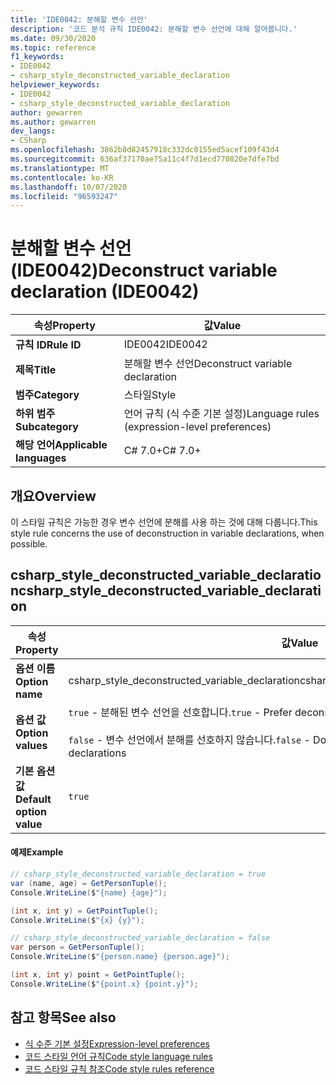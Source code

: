 ```yaml
---
title: 'IDE0042: 분해할 변수 선언'
description: '코드 분석 규칙 IDE0042: 분해할 변수 선언에 대해 알아봅니다.'
ms.date: 09/30/2020
ms.topic: reference
f1_keywords:
- IDE0042
- csharp_style_deconstructed_variable_declaration
helpviewer_keywords:
- IDE0042
- csharp_style_deconstructed_variable_declaration
author: gewarren
ms.author: gewarren
dev_langs:
- CSharp
ms.openlocfilehash: 3862b8d82457918c332dc0155ed5acef109f43d4
ms.sourcegitcommit: 636af37170ae75a11c4f7d1ecd770820e7dfe7bd
ms.translationtype: MT
ms.contentlocale: ko-KR
ms.lasthandoff: 10/07/2020
ms.locfileid: "96593247"
---
```

# <a name="deconstruct-variable-declaration-ide0042"></a><span data-ttu-id="a3130-103">분해할 변수 선언 (IDE0042)</span><span class="sxs-lookup"><span data-stu-id="a3130-103">Deconstruct variable declaration (IDE0042)</span></span>

|<span data-ttu-id="a3130-104">속성</span><span class="sxs-lookup"><span data-stu-id="a3130-104">Property</span></span>|<span data-ttu-id="a3130-105">값</span><span class="sxs-lookup"><span data-stu-id="a3130-105">Value</span></span>|
|-|-|
| <span data-ttu-id="a3130-106">**규칙 ID**</span><span class="sxs-lookup"><span data-stu-id="a3130-106">**Rule ID**</span></span> | <span data-ttu-id="a3130-107">IDE0042</span><span class="sxs-lookup"><span data-stu-id="a3130-107">IDE0042</span></span> |
| <span data-ttu-id="a3130-108">**제목**</span><span class="sxs-lookup"><span data-stu-id="a3130-108">**Title**</span></span> | <span data-ttu-id="a3130-109">분해할 변수 선언</span><span class="sxs-lookup"><span data-stu-id="a3130-109">Deconstruct variable declaration</span></span> |
| <span data-ttu-id="a3130-110">**범주**</span><span class="sxs-lookup"><span data-stu-id="a3130-110">**Category**</span></span> | <span data-ttu-id="a3130-111">스타일</span><span class="sxs-lookup"><span data-stu-id="a3130-111">Style</span></span> |
| <span data-ttu-id="a3130-112">**하위 범주**</span><span class="sxs-lookup"><span data-stu-id="a3130-112">**Subcategory**</span></span> | <span data-ttu-id="a3130-113">언어 규칙 (식 수준 기본 설정)</span><span class="sxs-lookup"><span data-stu-id="a3130-113">Language rules (expression-level preferences)</span></span> |
| <span data-ttu-id="a3130-114">**해당 언어**</span><span class="sxs-lookup"><span data-stu-id="a3130-114">**Applicable languages**</span></span> | <span data-ttu-id="a3130-115">C# 7.0+</span><span class="sxs-lookup"><span data-stu-id="a3130-115">C# 7.0+</span></span> |

## <a name="overview"></a><span data-ttu-id="a3130-116">개요</span><span class="sxs-lookup"><span data-stu-id="a3130-116">Overview</span></span>

<span data-ttu-id="a3130-117">이 스타일 규칙은 가능한 경우 변수 선언에 분해를 사용 하는 것에 대해 다룹니다.</span><span class="sxs-lookup"><span data-stu-id="a3130-117">This style rule concerns the use of deconstruction in variable declarations, when possible.</span></span>

## <a name="csharp_style_deconstructed_variable_declaration"></a><span data-ttu-id="a3130-118">csharp_style_deconstructed_variable_declaration</span><span class="sxs-lookup"><span data-stu-id="a3130-118">csharp_style_deconstructed_variable_declaration</span></span>

|<span data-ttu-id="a3130-119">속성</span><span class="sxs-lookup"><span data-stu-id="a3130-119">Property</span></span>|<span data-ttu-id="a3130-120">값</span><span class="sxs-lookup"><span data-stu-id="a3130-120">Value</span></span>|
|-|-|
| <span data-ttu-id="a3130-121">**옵션 이름**</span><span class="sxs-lookup"><span data-stu-id="a3130-121">**Option name**</span></span> | <span data-ttu-id="a3130-122">csharp_style_deconstructed_variable_declaration</span><span class="sxs-lookup"><span data-stu-id="a3130-122">csharp_style_deconstructed_variable_declaration</span></span>
| <span data-ttu-id="a3130-123">**옵션 값**</span><span class="sxs-lookup"><span data-stu-id="a3130-123">**Option values**</span></span> | <span data-ttu-id="a3130-124">`true` - 분해된 변수 선언을 선호합니다.</span><span class="sxs-lookup"><span data-stu-id="a3130-124">`true` - Prefer deconstructed variable declaration</span></span><br /><br /><span data-ttu-id="a3130-125">`false` - 변수 선언에서 분해를 선호하지 않습니다.</span><span class="sxs-lookup"><span data-stu-id="a3130-125">`false` - Do not prefer deconstruction in variable declarations</span></span> |
| <span data-ttu-id="a3130-126">**기본 옵션 값**</span><span class="sxs-lookup"><span data-stu-id="a3130-126">**Default option value**</span></span> | `true` |

#### <a name="example"></a><span data-ttu-id="a3130-127">예제</span><span class="sxs-lookup"><span data-stu-id="a3130-127">Example</span></span>

```csharp
// csharp_style_deconstructed_variable_declaration = true
var (name, age) = GetPersonTuple();
Console.WriteLine($"{name} {age}");

(int x, int y) = GetPointTuple();
Console.WriteLine($"{x} {y}");

// csharp_style_deconstructed_variable_declaration = false
var person = GetPersonTuple();
Console.WriteLine($"{person.name} {person.age}");

(int x, int y) point = GetPointTuple();
Console.WriteLine($"{point.x} {point.y}");
```

## <a name="see-also"></a><span data-ttu-id="a3130-128">참고 항목</span><span class="sxs-lookup"><span data-stu-id="a3130-128">See also</span></span>

- [<span data-ttu-id="a3130-129">식 수준 기본 설정</span><span class="sxs-lookup"><span data-stu-id="a3130-129">Expression-level preferences</span></span>](expression-level-preferences.md)
- [<span data-ttu-id="a3130-130">코드 스타일 언어 규칙</span><span class="sxs-lookup"><span data-stu-id="a3130-130">Code style language rules</span></span>](language-rules.md)
- [<span data-ttu-id="a3130-131">코드 스타일 규칙 참조</span><span class="sxs-lookup"><span data-stu-id="a3130-131">Code style rules reference</span></span>](index.md)

